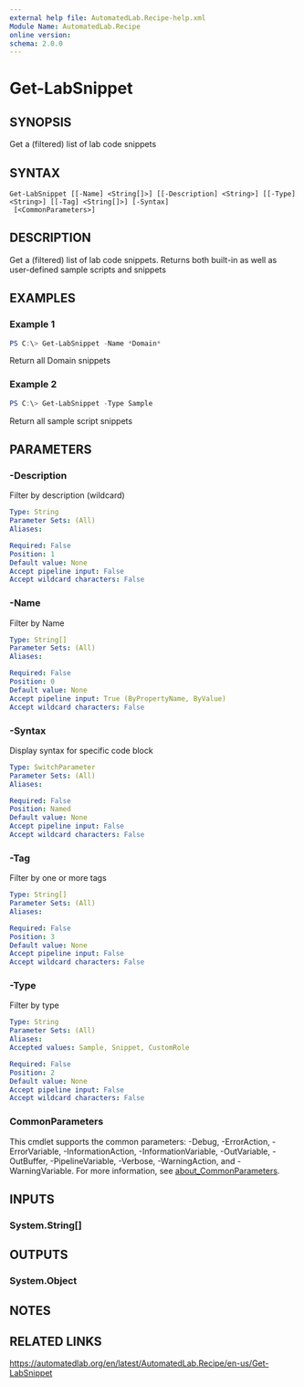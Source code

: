 ```yaml
---
external help file: AutomatedLab.Recipe-help.xml
Module Name: AutomatedLab.Recipe
online version:
schema: 2.0.0
---
```


# Get-LabSnippet

## SYNOPSIS
Get a (filtered) list of lab code snippets

## SYNTAX

```
Get-LabSnippet [[-Name] <String[]>] [[-Description] <String>] [[-Type] <String>] [[-Tag] <String[]>] [-Syntax]
 [<CommonParameters>]
```

## DESCRIPTION
Get a (filtered) list of lab code snippets.
Returns both built-in as well as user-defined
sample scripts and snippets

## EXAMPLES

### Example 1
```powershell
PS C:\> Get-LabSnippet -Name *Domain*
```

Return all Domain snippets

### Example 2
```powershell
PS C:\> Get-LabSnippet -Type Sample
```

Return all sample script snippets

## PARAMETERS

### -Description
Filter by description (wildcard)

```yaml
Type: String
Parameter Sets: (All)
Aliases:

Required: False
Position: 1
Default value: None
Accept pipeline input: False
Accept wildcard characters: False
```

### -Name
Filter by Name

```yaml
Type: String[]
Parameter Sets: (All)
Aliases:

Required: False
Position: 0
Default value: None
Accept pipeline input: True (ByPropertyName, ByValue)
Accept wildcard characters: False
```

### -Syntax
Display syntax for specific code block

```yaml
Type: SwitchParameter
Parameter Sets: (All)
Aliases:

Required: False
Position: Named
Default value: None
Accept pipeline input: False
Accept wildcard characters: False
```

### -Tag
Filter by one or more tags

```yaml
Type: String[]
Parameter Sets: (All)
Aliases:

Required: False
Position: 3
Default value: None
Accept pipeline input: False
Accept wildcard characters: False
```

### -Type
Filter by type

```yaml
Type: String
Parameter Sets: (All)
Aliases:
Accepted values: Sample, Snippet, CustomRole

Required: False
Position: 2
Default value: None
Accept pipeline input: False
Accept wildcard characters: False
```

### CommonParameters
This cmdlet supports the common parameters: -Debug, -ErrorAction, -ErrorVariable, -InformationAction, -InformationVariable, -OutVariable, -OutBuffer, -PipelineVariable, -Verbose, -WarningAction, and -WarningVariable. For more information, see [about_CommonParameters](http://go.microsoft.com/fwlink/?LinkID=113216).

## INPUTS

### System.String[]

## OUTPUTS

### System.Object
## NOTES

## RELATED LINKS
https://automatedlab.org/en/latest/AutomatedLab.Recipe/en-us/Get-LabSnippet
